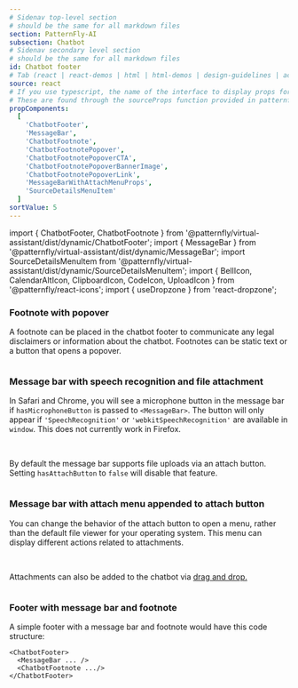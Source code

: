 ```yaml
---
# Sidenav top-level section
# should be the same for all markdown files
section: PatternFly-AI
subsection: Chatbot
# Sidenav secondary level section
# should be the same for all markdown files
id: Chatbot footer
# Tab (react | react-demos | html | html-demos | design-guidelines | accessibility)
source: react
# If you use typescript, the name of the interface to display props for
# These are found through the sourceProps function provided in patternfly-docs.source.js
propComponents:
  [
    'ChatbotFooter',
    'MessageBar',
    'ChatbotFootnote',
    'ChatbotFootnotePopover',
    'ChatbotFootnotePopoverCTA',
    'ChatbotFootnotePopoverBannerImage',
    'ChatbotFootnotePopoverLink',
    'MessageBarWithAttachMenuProps',
    'SourceDetailsMenuItem'
  ]
sortValue: 5
---
```


import { ChatbotFooter, ChatbotFootnote } from '@patternfly/virtual-assistant/dist/dynamic/ChatbotFooter';
import { MessageBar } from '@patternfly/virtual-assistant/dist/dynamic/MessageBar';
import SourceDetailsMenuItem from '@patternfly/virtual-assistant/dist/dynamic/SourceDetailsMenuItem';
import { BellIcon, CalendarAltIcon, ClipboardIcon, CodeIcon, UploadIcon } from '@patternfly/react-icons';
import { useDropzone } from 'react-dropzone';

### Footnote with popover

A footnote can be placed in the chatbot footer to communicate any legal disclaimers or information about the chatbot.
Footnotes can be static text or a button that opens a popover.

```js file="./ChatbotFootnote.tsx"

```

### Message bar with speech recognition and file attachment

In Safari and Chrome, you will see a microphone button in the message bar if `hasMicrophoneButton` is passed to `<MessageBar>`. The button will only appear if `'SpeechRecognition'` or `'webkitSpeechRecognition'` are available in `window`. This does not currently work in Firefox. 

<br />

By default the message bar supports file uploads via an attach button. Setting `hasAttachButton` to `false` will disable that feature.

```js file="./ChatbotMessageBar.tsx"

```

### Message bar with attach menu appended to attach button

You can change the behavior of the attach button to open a menu, rather than the default file viewer for your operating system. This menu can display different actions related to attachments. 

<br />

Attachments can also be added to the chatbot via [drag and drop.](/patternfly-ai/chatbot/chatbot-attachments#dropzone) 

```js file="./ChatbotMessageBarAttach.tsx"

```

### Footer with message bar and footnote

A simple footer with a message bar and footnote would have this code structure:

```noLive
<ChatbotFooter>
  <MessageBar ... />
  <ChatbotFootnote .../>
</ChatbotFooter>
```

```js file="./ChatbotFooter.tsx"

```
